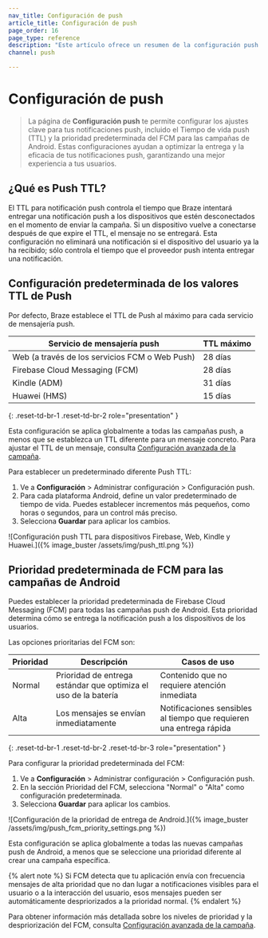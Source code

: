 ```yaml
---
nav_title: Configuración de push
article_title: Configuración de push
page_order: 16
page_type: reference
description: "Este artículo ofrece un resumen de la configuración push en el panel de Braze."
channel: push

---
```


# Configuración de push

> La página de **Configuración push** te permite configurar los ajustes clave para tus notificaciones push, incluido el Tiempo de vida push (TTL) y la prioridad predeterminada del FCM para las campañas de Android. Estas configuraciones ayudan a optimizar la entrega y la eficacia de tus notificaciones push, garantizando una mejor experiencia a tus usuarios.

## ¿Qué es Push TTL?

El TTL para notificación push controla el tiempo que Braze intentará entregar una notificación push a los dispositivos que estén desconectados en el momento de enviar la campaña. Si un dispositivo vuelve a conectarse después de que expire el TTL, el mensaje no se entregará. Esta configuración no eliminará una notificación si el dispositivo del usuario ya la ha recibido; sólo controla el tiempo que el proveedor push intenta entregar una notificación.

## Configuración predeterminada de los valores TTL de Push

Por defecto, Braze establece el TTL de Push al máximo para cada servicio de mensajería push. 

| Servicio de mensajería push | TTL máximo |
| --- | --- |
| Web (a través de los servicios FCM o Web Push) | 28 días |
| Firebase Cloud Messaging (FCM) | 28 días |
| Kindle (ADM) | 31 días |
| Huawei (HMS) | 15 días |
{: .reset-td-br-1 .reset-td-br-2 role="presentation" }

Esta configuración se aplica globalmente a todas las campañas push, a menos que se establezca un TTL diferente para un mensaje concreto. Para ajustar el TTL de un mensaje, consulta [Configuración avanzada de la campaña]({{site.baseurl}}/user_guide/message_building_by_channel/push/android/advanced_campaign_settings/#ttl).

Para establecer un predeterminado diferente Push TTL:

1. Ve a **Configuración** > Administrar configuración > Configuración push.
2. Para cada plataforma Android, define un valor predeterminado de tiempo de vida. Puedes establecer incrementos más pequeños, como horas o segundos, para un control más preciso.
3. Selecciona **Guardar** para aplicar los cambios.

![Configuración push TTL para dispositivos Firebase, Web, Kindle y Huawei.]({% image_buster /assets/img/push_ttl.png %})

## Prioridad predeterminada de FCM para las campañas de Android

Puedes establecer la prioridad predeterminada de Firebase Cloud Messaging (FCM) para todas las campañas push de Android. Esta prioridad determina cómo se entrega la notificación push a los dispositivos de los usuarios.

Las opciones prioritarias del FCM son:

| Prioridad | Descripción | Casos de uso |
| --- | --- | --- |
| Normal | Prioridad de entrega estándar que optimiza el uso de la batería | Contenido que no requiere atención inmediata |
| Alta | Los mensajes se envían inmediatamente | Notificaciones sensibles al tiempo que requieren una entrega rápida |
{: .reset-td-br-1 .reset-td-br-2 .reset-td-br-3 role="presentation" }

Para configurar la prioridad predeterminada del FCM:

1. Ve a **Configuración** > Administrar configuración > Configuración push.
2. En la sección Prioridad del FCM, selecciona "Normal" o "Alta" como configuración predeterminada.
3. Selecciona **Guardar** para aplicar los cambios.

![Configuración de la prioridad de entrega de Android.]({% image_buster /assets/img/push_fcm_priority_settings.png %})

Esta configuración se aplica globalmente a todas las nuevas campañas push de Android, a menos que se seleccione una prioridad diferente al crear una campaña específica. 

{% alert note %}
Si FCM detecta que tu aplicación envía con frecuencia mensajes de alta prioridad que no dan lugar a notificaciones visibles para el usuario o a la interacción del usuario, esos mensajes pueden ser automáticamente despriorizados a la prioridad normal.
{% endalert %}

Para obtener información más detallada sobre los niveles de prioridad y la despriorización del FCM, consulta [Configuración avanzada de la campaña]({{site.baseurl}}/user_guide/message_building_by_channel/push/android/advanced_campaign_settings/#fcm-priority).

